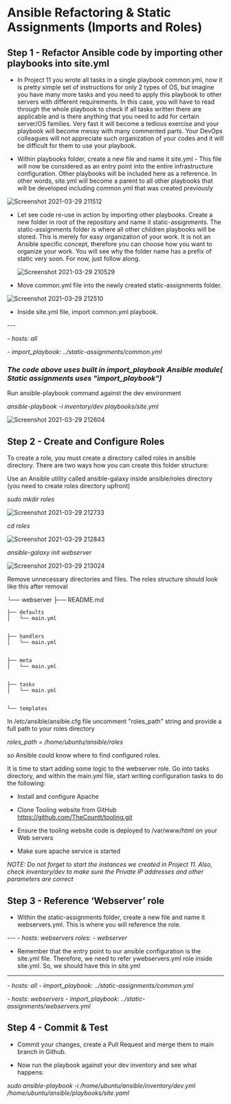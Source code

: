 # Ansible Refactoring & Static Assignments (Imports and Roles)

## Step 1 - Refactor Ansible code by importing other playbooks into site.yml

- In Project 11 you wrote all tasks in a single playbook common.yml, now it is pretty simple set of instructions for only 2 types of OS, but imagine you have many more tasks 
  and you need to apply this playbook to other servers with different requirements. In this case, you will have to read through the whole playbook to check if all tasks written 
  there are applicable and is there anything that you need to add for certain server/OS families. Very fast it will become a tedious exercise and your playbook will become messy
  with many commented parts. Your DevOps colleagues will not appreciate such organization of your codes and it will be difficult for them to use your playbook.

- Within playbooks folder, create a new file and name it site.yml - This file will now be considered as an entry point into the entire infrastructure
  configuration. Other playbooks will be included here as a reference. In other words, site.yml will become a parent to all other playbooks that will be developed including 
  common.yml that was created previously
  
  

![Screenshot 2021-03-29 211512](https://user-images.githubusercontent.com/76074379/114617731-5eb8e800-9c5d-11eb-9c5b-4b0d3781b123.png)



- Let see code re-use in action by importing other playbooks. Create a new folder in root of the repository and name it static-assignments. 
  The static-assignments folder is where all other children playbooks will be stored. This is merely for easy organization of your work. It is not an Ansible specific concept,
  therefore you can choose how you want to organize your work. You will see why the folder name has a prefix of static very soon. For now, just follow along.
  
  
  ![Screenshot 2021-03-29 210529](https://user-images.githubusercontent.com/76074379/114618450-35e52280-9c5e-11eb-9c08-de32b33f28f1.png)



- Move common.yml file into the newly created static-assignments folder.



![Screenshot 2021-03-29 212510](https://user-images.githubusercontent.com/76074379/114619365-5497e900-9c5f-11eb-8391-b8606dccb211.png)



- Inside site.yml file, import common.yml playbook.

*---*

*- hosts: all*

*- import_playbook: ../static-assignments/common.yml*


### *The code above uses built in import_playbook Ansible module( Static assignments uses "import_playbook")*

Run ansible-playbook command against the dev environment

*ansible-playbook -i inventory/dev playbooks/site.yml*


![Screenshot 2021-03-29 212604](https://user-images.githubusercontent.com/76074379/114619542-8ad56880-9c5f-11eb-964f-1e1ae65e40ca.png)




## Step 2 - Create and Configure Roles

To create a role, you must create a directory called roles in ansible directory.
There are two ways how you can create this folder structure:

Use an Ansible utility called ansible-galaxy inside ansible/roles directory (you need to create roles directory upfront)

*sudo mkdir roles*

![Screenshot 2021-03-29 212733](https://user-images.githubusercontent.com/76074379/114619727-b6f0e980-9c5f-11eb-86ab-8719c9c39abf.png)



*cd roles*


![Screenshot 2021-03-29 212843](https://user-images.githubusercontent.com/76074379/114619952-ea337880-9c5f-11eb-8e11-072b8d6a3042.png)



*ansible-galaxy init webserver*

![Screenshot 2021-03-29 213024](https://user-images.githubusercontent.com/76074379/114620228-3979a900-9c60-11eb-8748-a2da9f579aba.png)


Remove unnecessary directories and files.  The roles structure should look like this after removal

└── webserver
    ├── README.md
    
    
    ├── defaults
    │   └── main.yml
    
    
    ├── handlers
    │   └── main.yml
    
    
    ├── meta
    │   └── main.yml
    
    
    ├── tasks
    │   └── main.yml
    
    
    └── templates
    
In /etc/ansible/ansible.cfg file uncomment "roles_path" string and provide a full path to your roles directory 

*roles_path = /home/ubuntu/ansible/roles*



so Ansible could know where to find configured roles.

It is time to start adding some logic to the webserver role. Go into tasks directory, and within the main.yml file, start writing configuration tasks to do the following:

- Install and configure Apache

- Clone Tooling website from GitHub https://github.com/TheCountt/tooling.git

- Ensure the tooling website code is deployed to /var/www/html on your Web servers

- Make sure apache service is started
    
    
    
*NOTE: Do not forget to start the instances we created in Project 11. Also, check inventory/dev to make sure the Private IP addresses and other parameters are correct*


## Step 3 - Reference ‘Webserver’ role

- Within the static-assignments folder, create a new file and name it webservers.yml. This is where you will reference the role.

*---*
*- hosts: webservers*
  *roles:*
     *- webserver*
     
- Remember that the entry point to our ansible configuration is the site.yml file. Therefore, we need to refer ywebservers.yml role inside site.yml. So, we should have this
  in site.yml

---
*- hosts: all*
*- import_playbook: ../static-assignments/common.yml*

*- hosts: webservers*
*- import_playbook: ../static-assignments/webservers.yml*


## Step 4 - Commit & Test

- Commit your changes, create a Pull Request and merge them to main branch in Github.

- Now run the playbook against your dev inventory and see what happens:

*sudo ansible-playbook -i /home/ubuntu/ansible/inventory/dev.yml /home/ubuntu/ansible/playbooks/site.yaml*



